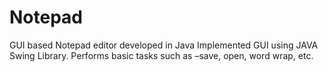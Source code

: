 # Notepad
GUI based Notepad editor developed in Java
Implemented GUI using JAVA Swing Library. 
Performs basic tasks such as –save, open, word wrap, etc. 
